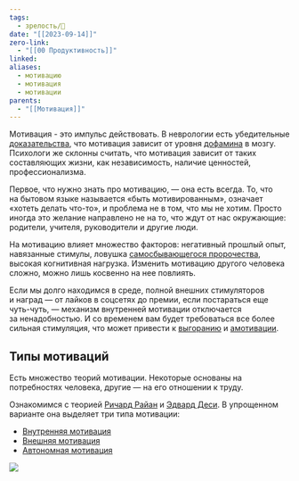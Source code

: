 ```yaml
---
tags:
  - зрелость/🌱
date: "[[2023-09-14]]"
zero-link:
  - "[[00 Продуктивность]]"
linked: 
aliases:
  - мотивацию
  - мотивация
  - мотивации
parents:
  - "[[Мотивация]]"
---
```

Мотивация - это импульс действовать. В неврологии есть убедительные [доказательства](http://www.cell.com/neuron/abstract/S0896-6273(12)00941-5), что мотивация зависит от уровня [дофамина](Дофамин.md) в мозгу. Психологи же склонны считать, что мотивация зависит от таких составляющих жизни, как независимость, наличие ценностей, профессионализма.

Первое, что нужно знать про мотивацию, — она есть всегда. То, что на бытовом языке называется «быть мотивированным», означает «хотеть делать что-то», и проблема не в том, что мы не хотим. Просто иногда это желание направлено не на то, что ждут от нас окружающие: родители, учителя, руководители и другие люди.

На мотивацию влияет множество факторов: негативный прошлый опыт, навязанные стимулы, ловушка [самосбывающегося пророчества](Cамосбывающееся%20пророчество.md), высокая когнитивная нагрузка. Изменить мотивацию другого человека сложно, можно лишь косвенно на нее повлиять.

Если мы долго находимся в среде, полной внешних стимуляторов и наград — от лайков в соцсетях до премии, если постараться еще чуть-чуть, — механизм внутренней мотивации отключается за ненадобностью. И со временем вам будет требоваться все более сильная стимуляция, что может привести к [выгоранию](Выгорание.md) и [амотивации](Амотивация.md).

## Типы мотиваций

Есть множество теорий мотивации. Некоторые основаны на потребностях человека, другие — на его отношении к труду.

Ознакомимся с теорией [Ричард Райан](Ричард%20Райан.md) и [Эдвард Деси](Эдвард%20Деси.md). В упрощенном варианте она выделяет три типа мотивации:
- [Внутренняя мотивация](Внутренняя%20мотивация.md)
- [Внешняя мотивация](Внешняя%20мотивация.md)
- [Автономная мотивация](Автономная%20мотивация.md)

![](Pasted%20image%2020230914144110.png)
